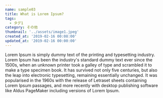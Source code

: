 ```yaml
---
name: sample03
title: What is Lorem Ipsum?
tags:
  - タグ1
category: その他
thumbnail: '../assets/image1.jpeg'
created_at: '2019-02-16 00:08:00'
updated_at: '2019-02-16 00:00:00'
---
```


Lorem Ipsum is simply dummy text of the printing and typesetting industry. Lorem Ipsum has been the industry's standard dummy text ever since the 1500s, when an unknown printer took a galley of type and scrambled it to make a type specimen book. It has survived not only five centuries, but also the leap into electronic typesetting, remaining essentially unchanged. It was popularised in the 1960s with the release of Letraset sheets containing Lorem Ipsum passages, and more recently with desktop publishing software like Aldus PageMaker including versions of Lorem Ipsum.
